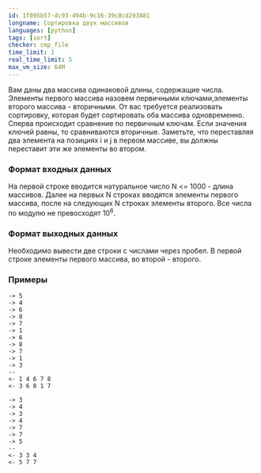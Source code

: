 ```yaml
---
id: 1f095b57-dc93-494b-9c16-39c8cd293881
longname: Сортировка двух массивов
languages: [python]
tags: [sort]
checker: cmp_file
time_limit: 1
real_time_limit: 5
max_vm_size: 64M
---
```



Вам даны два массива одинаковой длины, содержащие числа. Элементы первого массива назовем первичными ключами,элементы второго массива - вторичными. От вас требуется реализовать сортировку, которая будет сортировать оба массива одновременно. Сперва происходит сравнение по первичным ключам. Если значения ключей равны, то сравниваются вторичные. Заметьте, что переставляя два элемента на позициях i и j в первом массиве, вы должны переставит эти же элементы во втором.

### Формат входных данных

На первой строке вводится натуральное число N <= 1000 - длина массивов. Далее на первых N строках вводятся элементы первого массива, после на следующих N строках элементы второго. Все числа по модулю не превосходят 10<sup>6</sup>.

### Формат выходных данных

Необходимо вывести две строки с числами через пробел. В первой строке элементы первого массива, во второй - второго.

### Примеры

```
-> 5
-> 4
-> 6
-> 8
-> 7
-> 1
-> 6
-> 8
-> 7
-> 1
-> 3
--
<- 1 4 6 7 8
<- 3 6 8 1 7
```

```
-> 3
-> 4
-> 3
-> 4
-> 7
-> 7
-> 5
--
<- 3 3 4
<- 5 7 7
```
